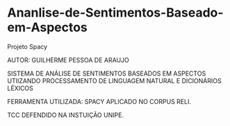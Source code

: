 # Ananlise-de-Sentimentos-Baseado-em-Aspectos
Projeto Spacy

AUTOR: GUILHERME PESSOA DE ARAUJO

SISTEMA DE ANÁLISE DE SENTIMENTOS BASEADOS EM ASPECTOS UTIIZANDO PROCESSAMENTO DE LINGUAGEM NATURAL E DICIONÁRIOS LÉXICOS

FERRAMENTA UTILIZADA: SPACY
APLICADO NO CORPUS RELI.

TCC DEFENDIDO NA INSTUIÇÃO UNIPE.
